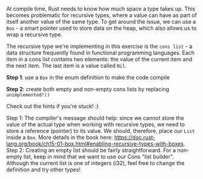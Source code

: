 

At compile time, Rust needs to know how much space a type takes up. This becomes problematic
for recursive types, where a value can have as part of itself another value of the same type.
To get around the issue, we can use a `Box` - a smart pointer used to store data on the heap,
which also allows us to wrap a recursive type.

The recursive type we're implementing in this exercise is the `cons list` - a data structure
frequently found in functional programming languages. Each item in a cons list contains two
elements: the value of the current item and the next item. The last item is a value called `Nil`.

**Step 1**: use a `Box` in the enum definition to make the code compile

**Step 2**: create both empty and non-empty cons lists by replacing `unimplemented!()`

Check out the hints if you're stuck! :) 

<div class="hint">Step 1:
The compiler's message should help: since we cannot store the value of the actual type
when working with recursive types, we need to store a reference (pointer) to its value.
We should, therefore, place our <code>List</code> inside a <code>Box</code>. More details in the book here:
<a href="https://doc.rust-lang.org/book/ch15-01-box.html#enabling-recursive-types-with-boxes">https://doc.rust-lang.org/book/ch15-01-box.html#enabling-recursive-types-with-boxes</a>.
</div>

<div class="hint">
Step 2:
Creating an empty list should be fairly straightforward.
For a non-empty list, keep in mind that we want to use our Cons "list builder".
Although the current list is one of integers (i32), feel free to change the definition
and try other types!</div>